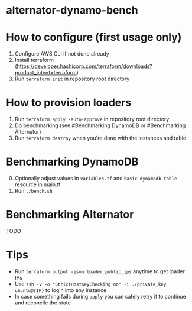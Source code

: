 # alternator-dynamo-bench

# How to configure (first usage only)

1. Configure AWS CLI if not done already
2. Install terraform (https://developer.hashicorp.com/terraform/downloads?product_intent=terraform)
3. Run `terraform init` in repository root directory

# How to provision loaders

1. Run `terraform apply -auto-approve` in repository root directory
2. Do benchmarking (see #Benchmarking DynamoDB or #Benchmarking Alternator)
3. Run `terraform destroy` when you're done with the instances and table

# Benchmarking DynamoDB

0. Optionally adjust values in `variables.tf` and `basic-dynamodb-table` resource in main.tf
1. Run `./bench.sh`

# Benchmarking Alternator

TODO

# Tips

- Run `terraform output -json loader_public_ips` anytime to get loader IPs
- Use `ssh -v -o "StrictHostKeyChecking no" -i ./private_key ubuntu@{IP}` to login into any instance
- In case something fails during `apply` you can safely retry it to continue and reconcile the state
